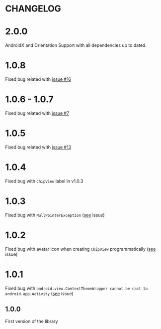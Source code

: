 # CHANGELOG

# 2.0.0
AndroidX and Orientation Support with all dependencies up to dated.

# 1.0.8

Fixed bug related with [issue #16](https://github.com/pchmn/MaterialChipsInput/issues/16)

# 1.0.6 - 1.0.7

Fixed bug related with [issue #7](https://github.com/pchmn/MaterialChipsInput/issues/7)

# 1.0.5

Fixed bug related with [issue #13](https://github.com/pchmn/MaterialChipsInput/issues/13)

# 1.0.4

Fixed bug with `ChipView` label in v1.0.3

# 1.0.3

Fixed bug with  `NullPointerException` ([see](https://github.com/pchmn/MaterialChipsInput/issues/3) issue)

# 1.0.2

Fixed bug with avatar icon when creating `ChipView` programmatically ([see](https://github.com/pchmn/MaterialChipsInput/issues/2) issue)

# 1.0.1

Fixed bug with `android.view.ContextThemeWrapper cannot be cast to android.app.Activity` ([see](https://github.com/pchmn/MaterialChipsInput/issues/1) issue)

## 1.0.0

First version of the library